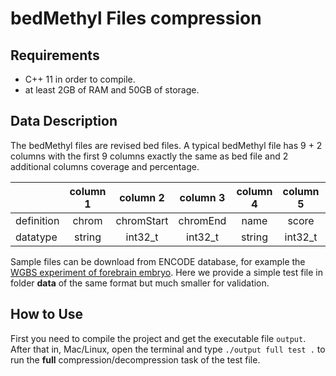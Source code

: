 # bedMethyl Files compression

## Requirements
  * C++ 11 in order to compile.
  * at least 2GB of RAM and 50GB of storage.

## Data Description
The bedMethyl files are revised bed files. A typical bedMethyl file has 9 + 2 columns with the first 9 columns exactly the same as bed file and 2 additional columns coverage and percentage.

|          | column 1 | column 2 | column 3 | column 4 | column 5 | column 6 | column 7 | column 8 | column 9 | column 10 | column 11 |
| -------- |:--------:|:--------:|:--------:|:--------:|:--------:|:--------:|:--------:|:--------:|:--------:|:---------:|:---------:|
|definition|chrom     |chromStart|chromEnd  |name      |score     |strand    |thickStart|thickEnd  |itemRGB   |coverage   |percentage |
|datatype  |string    |int32_t   |int32_t   |string    |int32_t   |string    |int32_t   |int32_t   |string    |int32_t    |uint8_t    |

Sample files can be download from ENCODE database, for example the [WGBS experiment of forebrain embryo](https://www.encodeproject.org/files/ENCFF369TZO/ "File summary for ENCFF369TZO (bed)"). Here we provide a simple test file in folder **data** of the same format but much smaller for validation.

## How to Use
First you need to compile the project and get the executable file `output`. After that in, Mac/Linux, open the terminal and type
`./output full test .`
to run the **full** compression/decompression task of the test file.
